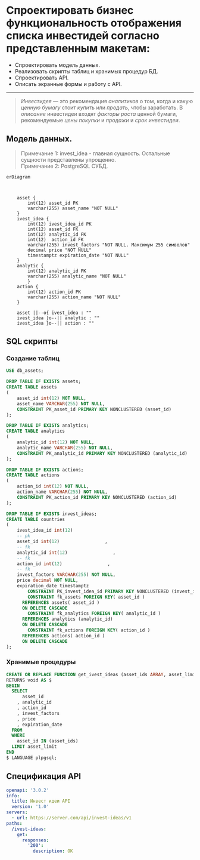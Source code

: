 # Спроектировать бизнес функциональность отображения списка инвестидей согласно представленным макетам:
- Спроектировать модель данных.
- Реализовать скрипты таблиц и хранимых процедур БД.
- Спроектировать API.
- Описать экранные формы и работу с API.
---
> *Инвестидея* — это рекомендация *аналитиков* о том, когда и какую *ценную бумагу* стоит *купить* или *продать*, чтобы заработать. В *описание* инвестидеи входят *факторы роста* ценной бумаги, рекомендуемые *цены* *покупки* и *продажи* и *срок инвестидеи*.


## Модель данных.
> Примечание 1: invest_idea - главная сущность. Остальные сущности представлены упрощенно.  
> Примечание 2: PostgreSQL СУБД.
```mermaid
erDiagram
    
    

    asset {
        int(12) asset_id PK
        varchar(255) asset_name "NOT NULL"
    }
    ivest_idea {
        int(12) ivest_idea_id PK
        int(12) asset_id FK
        int(12) analytic_id FK
        int(12)  action_id FK
        varchar(255) invest_factors "NOT NULL. Максимум 255 символов"
        decimal price "NOT NULL"
        timestamptz expiration_date "NOT NULL" 
    }
    analytic { 
        int(12) analytic_id PK
        varchar(255) analytic_name "NOT NULL"
        }
    action {
        int(12) action_id PK
        varchar(255) action_name "NOT NULL"
    }

    asset ||--o{ ivest_idea : ""
    ivest_idea }o--|| analytic : ""
    ivest_idea }o--|| action : ""
```

## SQL скрипты
### Cоздание таблиц
```SQL
USE db_assets;

DROP TABLE IF EXISTS assets;
CREATE TABLE assets
(
    asset_id int(12) NOT NULL,
    asset_name VARCHAR(255) NOT NULL,
    CONSTRAINT PK_asset_id PRIMARY KEY NONCLUSTERED (asset_id)
);

DROP TABLE IF EXISTS analytics;
CREATE TABLE analytics
(
    analytic_id int(12) NOT NULL,
    analytic_name VARCHAR(255) NOT NULL,
    CONSTRAINT PK_analytic_id PRIMARY KEY NONCLUSTERED (analytic_id)
);

DROP TABLE IF EXISTS actions;
CREATE TABLE actions
(
    action_id int(12) NOT NULL,
    action_name VARCHAR(255) NOT NULL,
    CONSTRAINT PK_action_id PRIMARY KEY NONCLUSTERED (action_id)
);

DROP TABLE IF EXISTS invest_ideas;
CREATE TABLE countries
(
    ivest_idea_id int(12)
    -- pk
    asset_id int(12)                 ,
    -- fk
    analytic_id int(12)                 ,
    -- fk
    action_id int(12)                 ,
    -- fk
    invest_factors VARCHAR(255) NOT NULL,
    price decimal NOT NULL,
    expiration_date timestamptz
        CONSTRAINT PK_invest_idea_id PRIMARY KEY NONCLUSTERED (invest_idea_id)
        CONSTRAINT fk_assets FOREIGN KEY( asset_id )
      REFERENCES assets( asset_id )
      ON DELETE CASCADE
        CONSTRAINT fk_analytics FOREIGN KEY( analytic_id )
      REFERENCES analytics (analytic_id)
      ON DELETE CASCADE
        CONSTRAINT fk_actions FOREIGN KEY( action_id )
      REFERENCES actions( action_id )
      ON DELETE CASCADE
);
```
### Хранимые процедуры
```SQL
CREATE OR REPLACE FUNCTION get_ivest_ideas (asset_ids ARRAY, asset_limit int DEFAULT 100) --получить список инвест идей по массиву id активов
RETURNS void AS $
BEGIN
  SELECT
      asset_id
    , analytic_id
    , action_id
    , invest_factors
    , price
    , expiration_date
  FROM
  WHERE
    asset_id IN (asset_ids)
  LIMIT asset_limit
END
$ LANGUAGE plpgsql;

```
## Спецификация API
```YAML
openapi: '3.0.2'
info:
  title: Инвест идеи API
  version: '1.0'
servers:
  - url: https://server.com/api/invest-ideas/v1
paths:
  /ivest-ideas:
    get:
      responses:
        '200':
          description: OK
```